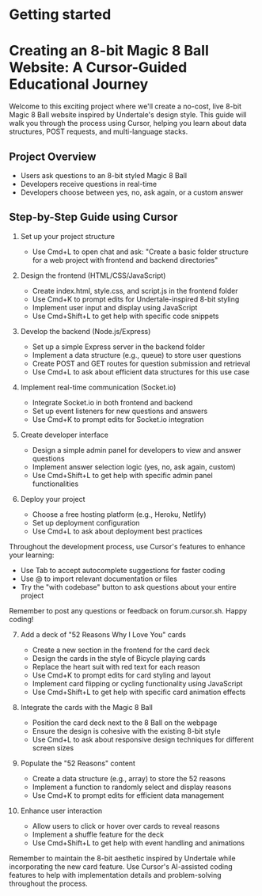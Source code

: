 # Getting started

# Creating an 8-bit Magic 8 Ball Website: A Cursor-Guided Educational Journey

Welcome to this exciting project where we'll create a no-cost, live 8-bit Magic 8 Ball website inspired by Undertale's design style. This guide will walk you through the process using Cursor, helping you learn about data structures, POST requests, and multi-language stacks.

## Project Overview
- Users ask questions to an 8-bit styled Magic 8 Ball
- Developers receive questions in real-time
- Developers choose between yes, no, ask again, or a custom answer

## Step-by-Step Guide using Cursor

1. Set up your project structure
   - Use Cmd+L to open chat and ask: "Create a basic folder structure for a web project with frontend and backend directories"

2. Design the frontend (HTML/CSS/JavaScript)
   - Create index.html, style.css, and script.js in the frontend folder
   - Use Cmd+K to prompt edits for Undertale-inspired 8-bit styling
   - Implement user input and display using JavaScript
   - Use Cmd+Shift+L to get help with specific code snippets

3. Develop the backend (Node.js/Express)
   - Set up a simple Express server in the backend folder
   - Implement a data structure (e.g., queue) to store user questions
   - Create POST and GET routes for question submission and retrieval
   - Use Cmd+L to ask about efficient data structures for this use case

4. Implement real-time communication (Socket.io)
   - Integrate Socket.io in both frontend and backend
   - Set up event listeners for new questions and answers
   - Use Cmd+K to prompt edits for Socket.io integration

5. Create developer interface
   - Design a simple admin panel for developers to view and answer questions
   - Implement answer selection logic (yes, no, ask again, custom)
   - Use Cmd+Shift+L to get help with specific admin panel functionalities

6. Deploy your project
   - Choose a free hosting platform (e.g., Heroku, Netlify)
   - Set up deployment configuration
   - Use Cmd+L to ask about deployment best practices

Throughout the development process, use Cursor's features to enhance your learning:
- Use Tab to accept autocomplete suggestions for faster coding
- Use @ to import relevant documentation or files
- Try the "with codebase" button to ask questions about your entire project

Remember to post any questions or feedback on forum.cursor.sh. Happy coding!

7. Add a deck of "52 Reasons Why I Love You" cards
   - Create a new section in the frontend for the card deck
   - Design the cards in the style of Bicycle playing cards
   - Replace the heart suit with red text for each reason
   - Use Cmd+K to prompt edits for card styling and layout
   - Implement card flipping or cycling functionality using JavaScript
   - Use Cmd+Shift+L to get help with specific card animation effects

8. Integrate the cards with the Magic 8 Ball
   - Position the card deck next to the 8 Ball on the webpage
   - Ensure the design is cohesive with the existing 8-bit style
   - Use Cmd+L to ask about responsive design techniques for different screen sizes

9. Populate the "52 Reasons" content
   - Create a data structure (e.g., array) to store the 52 reasons
   - Implement a function to randomly select and display reasons
   - Use Cmd+K to prompt edits for efficient data management

10. Enhance user interaction
    - Allow users to click or hover over cards to reveal reasons
    - Implement a shuffle feature for the deck
    - Use Cmd+Shift+L to get help with event handling and animations

Remember to maintain the 8-bit aesthetic inspired by Undertale while incorporating the new card feature. Use Cursor's AI-assisted coding features to help with implementation details and problem-solving throughout the process.

